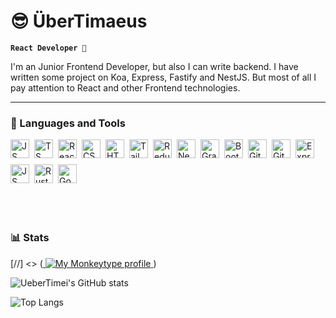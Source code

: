 # 😎 ÜberTimaeus

**`React Developer 🤠`**

I'm an Junior Frontend Developer, but also I can write backend. I have written some project on Koa, Express, Fastify and NestJS. But most of all I pay attention to React and other Frontend technologies.

---

### 🧰 Languages and Tools

<div style="display:flex; flex-direction:column; gap:20px;">
<div style="margin-bottom:0px; display: flex; flex-wrap: wrap; gap:5px; row-gap:10px">
<img align="left" alt="JS" width="30px" style=""  src="https://cdn.jsdelivr.net/gh/devicons/devicon/icons/javascript/javascript-original.svg" />

<img align="left" alt="TS" width="30px" style=""  src="https://cdn.jsdelivr.net/gh/devicons/devicon/icons/typescript/typescript-original.svg" />

<img align="left" alt="React" width="30px" style=""  src="https://cdn.jsdelivr.net/gh/devicons/devicon/icons/react/react-original.svg" />
<img align="left" alt="CSS" width="30px" style=""  src="https://cdn.jsdelivr.net/gh/devicons/devicon/icons/css3/css3-original.svg" />
<img align="left" alt="HTML" width="30px" style=""  src="https://cdn.jsdelivr.net/gh/devicons/devicon/icons/html5/html5-original.svg" />
<img align="left" alt="Tailwind" width="30px" style="" src="https://cdn.jsdelivr.net/gh/devicons/devicon@latest/icons/tailwindcss/tailwindcss-original.svg" />

<img align="left" alt="Redux" width="30px" style=""  src="https://cdn.jsdelivr.net/gh/devicons/devicon/icons/redux/redux-original.svg" />

<img align="left" alt="NextJS" width="30px" style="background:white;"  src="https://cdn.jsdelivr.net/gh/devicons/devicon/icons/nextjs/nextjs-original.svg" />

<img align="left" alt="GraphQL" width="30px" style=""  src="https://cdn.jsdelivr.net/gh/devicons/devicon/icons/graphql/graphql-plain.svg" />

<img align="left" alt="Bootstrap" width="30px" style=""  src="https://cdn.jsdelivr.net/gh/devicons/devicon/icons/bootstrap/bootstrap-original.svg" />

<img align="left" alt="Git" width="30px" style=""  src="https://cdn.jsdelivr.net/gh/devicons/devicon/icons/git/git-original.svg" />

<img align="left" alt="GitHub" width="30px" style="background:white;"  src="https://cdn.jsdelivr.net/gh/devicons/devicon/icons/github/github-original.svg" />

<img align="left" alt="Express" width="30px" style="background:white;"  src="https://cdn.jsdelivr.net/gh/devicons/devicon/icons/express/express-original.svg" />

<img align="left" alt="JS" width="30px" style=""  src="https://cdn.jsdelivr.net/gh/devicons/devicon/icons/webpack/webpack-original.svg" />

<img align="left" alt="Rust" width="30px" style="background-color: white;" src="https://cdn.jsdelivr.net/gh/devicons/devicon@latest/icons/rust/rust-original.svg" />
<img align="left" alt="Go" width="30px" style="" src="https://cdn.jsdelivr.net/gh/devicons/devicon@latest/icons/go/go-original.svg" />

</div>
<br />
</div>

#

### 📊 Stats

[//] <> (<a href="https://monkeytype.com/profile/UeberTimaeus">
<img src="https://raw.githubusercontent.com/UeberTimei/UeberTimei/monkeytype-readme/monkeytype-readme-lb.svg" alt="My Monkeytype profile" />
</a>)

![UeberTimei's GitHub stats](https://github-readme-stats.vercel.app/api?username=UeberTimei&show_icons=true&theme=merko)

![Top Langs](https://github-readme-stats.vercel.app/api/top-langs/?username=UeberTimei&theme=marko)

#
